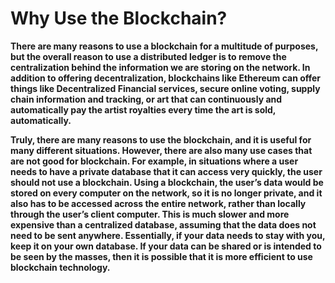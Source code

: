# Why Use the Blockchain?

**There are many reasons to use a blockchain for a multitude of purposes, but the overall reason to use a distributed ledger is to remove the centralization behind the information we are storing on the network. In addition to offering decentralization, blockchains like Ethereum can offer things like Decentralized Financial services, secure online voting, supply chain information and tracking, or art that can continuously and automatically pay the artist royalties every time the art is sold, automatically.** 

 **Truly, there are many reasons to use the blockchain, and it is useful for many different situations. However, there are also many use cases that are not good for blockchain. For example, in situations where a user needs to have a private database that it can access very quickly, the user should not use a blockchain. Using a blockchain, the user’s data would be stored on every computer on the network, so it is no longer private, and it also has to be accessed across the entire network, rather than locally through the user’s client computer. This is much slower and more expensive than a centralized database, assuming that the data does not need to be sent anywhere. Essentially, if your data needs to stay with you, keep it on your own database. If your data can be shared or is intended to be seen by the masses, then it is possible that it is more efficient to use blockchain technology.**   


